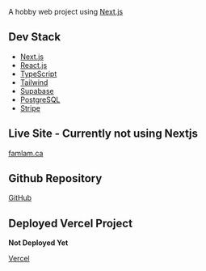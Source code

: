 A hobby web project using [Next.js](https://nextjs.org)

## Dev Stack

- [Next.js](https://nextjs.org)
- [React.js](https://react.dev)
- [TypeScript](https://www.typescriptlang.org/)
- [Tailwind](https://tailwindcss.com/)
- [Supabase](https://supabase.com/)
- [PostgreSQL](https://www.postgresql.org/)
- [Stripe](https://stripe.com/en-ca)

## Live Site - Currently not using Nextjs

[famlam.ca](https://www.famlam.ca)

## Github Repository

[GitHub](https://github.com/SlickYeet/famlam.ca)

## Deployed Vercel Project

**Not Deployed Yet**

[Vercel](https://vercel.com/llasse/famlam-ca)
